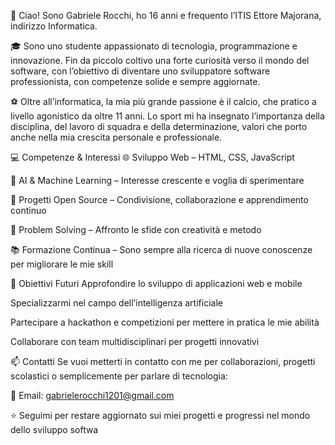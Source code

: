 👋 Ciao! Sono Gabriele Rocchi, ho 16 anni e frequento l’ITIS Ettore Majorana, indirizzo Informatica.

🎓 Sono uno studente appassionato di tecnologia, programmazione e innovazione. Fin da piccolo coltivo una forte curiosità verso il mondo del software, con l’obiettivo di diventare uno sviluppatore software professionista, con competenze solide e sempre aggiornate.

⚽️ Oltre all’informatica, la mia più grande passione è il calcio, che pratico a livello agonistico da oltre 11 anni. Lo sport mi ha insegnato l’importanza della disciplina, del lavoro di squadra e della determinazione, valori che porto anche nella mia crescita personale e professionale.

💻 Competenze & Interessi
🌐 Sviluppo Web – HTML, CSS, JavaScript

🤖 AI & Machine Learning – Interesse crescente e voglia di sperimentare

📂 Progetti Open Source – Condivisione, collaborazione e apprendimento continuo

🔧 Problem Solving – Affronto le sfide con creatività e metodo

📚 Formazione Continua – Sono sempre alla ricerca di nuove conoscenze per migliorare le mie skill

🎯 Obiettivi Futuri
Approfondire lo sviluppo di applicazioni web e mobile

Specializzarmi nel campo dell’intelligenza artificiale

Partecipare a hackathon e competizioni per mettere in pratica le mie abilità

Collaborare con team multidisciplinari per progetti innovativi

📫 Contatti
Se vuoi metterti in contatto con me per collaborazioni, progetti scolastici o semplicemente per parlare di tecnologia:

📧 Email: gabrielerocchi1201@gmail.com



⭐️ Seguimi per restare aggiornato sui miei progetti e progressi nel mondo dello sviluppo softwa
